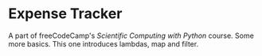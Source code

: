 # Expense Tracker

A part of freeCodeCamp's *Scientific Computing with Python* course. Some more basics. This one introduces lambdas, map and filter. 